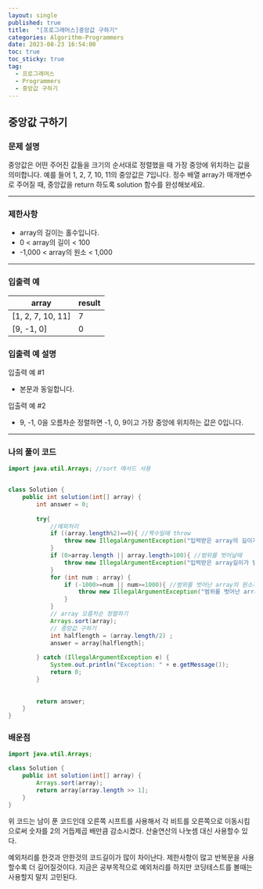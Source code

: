 ```yaml
---
layout: single
published: true
title:  "[프로그래머스]중앙값 구하기"
categories: Algorithm-Programmers
date: 2023-08-23 16:54:00
toc: true
toc_sticky: true
tag:   
  - 프로그래머스
  - Programmers
  - 중앙값 구하기
---
```


## 중앙값 구하기

### 문제 설명
중앙값은 어떤 주어진 값들을 크기의 순서대로 정렬했을 때 가장 중앙에 위치하는 값을 의미합니다. 예를 들어 1, 2, 7, 10, 11의 중앙값은 7입니다. 정수 배열 array가 매개변수로 주어질 때, 중앙값을 return 하도록 solution 함수를 완성해보세요.

----------------

### 제한사항

* array의 길이는 홀수입니다.
* 0 < array의 길이 < 100
* -1,000 < array의 원소 < 1,000



----------------

### 입출력 예

|array    |result|
|---|---|
|[1, 2, 7, 10, 11]|	7|
|[9, -1, 0]|	0|


### 입출력 예 설명

입출력 예 #1
* 본문과 동일합니다.
  
입출력 예 #2
* 9, -1, 0을 오름차순 정렬하면 -1, 0, 9이고 가장 중앙에 위치하는 값은 0입니다.



----------------

### 나의 풀이 코드

```java
import java.util.Arrays; //sort 메서드 사용


class Solution {
    public int solution(int[] array) {
        int answer = 0;
        
        try{
            //예외처리
            if ((array.length%2)==0){ //짝수일때 throw
                throw new IllegalArgumentException("입력받은 array의 길이가 홀수이어야 합니다.");
            }
            if (0>array.length || array.length>100){ //범위를 벗어날때
                throw new IllegalArgumentException("입력받은 array길이가 범위에서 벗어났습니다.");       
            }
            for (int num : array) {
                if (-1000>=num || num>=1000){ //범위를 벗어난 array의 원소가 있을때
                    throw new IllegalArgumentException("범위를 벗어난 array의 원소가 있습니다.");     
                }
            }
            // array 오름차순 정렬하기
            Arrays.sort(array);
            // 중앙값 구하기
            int halflength = (array.length/2) ;
            answer = array[halflength];
            
        } catch (IllegalArgumentException e) {
            System.out.println("Exception: " + e.getMessage());
            return 0;
        }
        
        
        return answer;
    }
}
```
<p>
</p>



### 배운점

```java
import java.util.Arrays;

class Solution {
    public int solution(int[] array) {
        Arrays.sort(array);
        return array[array.length >> 1];
    }
}

```
<p>
위 코드는 남이 푼 코드인데 오른쪽 시프트를 사용해서 각 비트를 오른쪽으로 이동시킴으로써 숫자를 2의 거듭제곱 배만큼 감소시켰다. 산술연산의 나눗셈 대신 사용할수 있다.
</p>

<p>
예외처리를 한것과 안한것의 코드길이가 많이 차이난다. 제한사항이 많고 반복문을 사용할수록 더 길어질것이다. 지금은 공부목적으로 예외처리를 하지만 코딩테스트를 볼때는 사용할지 말지 고민된다.
</p>

